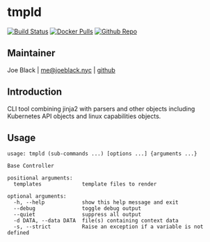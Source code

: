 # tmpld
[![Build Status](https://travis-ci.org/joeblackwaslike/debian.svg?branch=master)](https://travis-ci.org/joeblackwaslike/tmpld) [![Docker Pulls](https://img.shields.io/docker/pulls/joeblackwaslike/tmpld.svg)](https://hub.docker.com/r/joeblackwaslike/tmpld/) [![Github Repo](https://img.shields.io/badge/contributions-welcome-brightgreen.svg?style=flat)](https://github.com/joeblackwaslike/tmpld)


## Maintainer
Joe Black | <me@joeblack.nyc> | [github](https://github.com/joeblackwaslike)


## Introduction
CLI tool combining jinja2 with parsers and other objects including Kubernetes
API objects and linux capabilities objects.


## Usage
```
usage: tmpld (sub-commands ...) [options ...] {arguments ...}

Base Controller

positional arguments:
  templates             template files to render

optional arguments:
  -h, --help            show this help message and exit
  --debug               toggle debug output
  --quiet               suppress all output
  -d DATA, --data DATA  file(s) containing context data
  -s, --strict          Raise an exception if a variable is not defined
```
